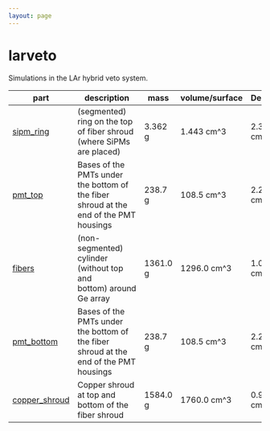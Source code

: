 ```yaml
---
layout: page
---
```


# larveto

Simulations in the LAr hybrid veto system.

| part | description | mass | volume/surface | Density | MaGe volumes |
| -- | -- | -- | -- | -- | -- |
| [sipm_ring](/gerda-mage-sim/volumes/parts/sipm_ring) | (segmented) ring on the top of fiber shroud (where SiPMs are placed) | 3.362 g | 1.443 cm^3 | 2.33 g cm^-3 | `LArInstr_FiberOuter_SensitiveEnd_Physical_[0-14]` |
| [pmt_top](/gerda-mage-sim/volumes/parts/pmt_top) | Bases of the PMTs under the bottom of the fiber shroud at the end of the PMT housings | 238.7 g | 108.5 cm^3 | 2.2 g cm^-3 | `LArInstr_PMTGlassPhysical_[9-15]` |
| [fibers](/gerda-mage-sim/volumes/parts/fibers) | (non-segmented) cylinder (without top and bottom) around Ge array | 1361.0 g | 1296.0 cm^3 | 1.05 g cm^-3 | `LArInstr_FiberOuter_Physical` |
| [pmt_bottom](/gerda-mage-sim/volumes/parts/pmt_bottom) | Bases of the PMTs under the bottom of the fiber shroud at the end of the PMT housings | 238.7 g | 108.5 cm^3 | 2.2 g cm^-3 | `LArInstr_PMTGlassPhysical_[9-15]` |
| [copper_shroud](/gerda-mage-sim/volumes/parts/copper_shroud) | Copper shroud at top and bottom of the fiber shroud | 1584.0 g | 1760.0 cm^3 | 0.9 g cm^-3 | `LArInstr_VM2000CylinderPhysical_top`, `LArInstr_VM2000CylinderPhysical_bottom` |

<p align="center">
<p/>
